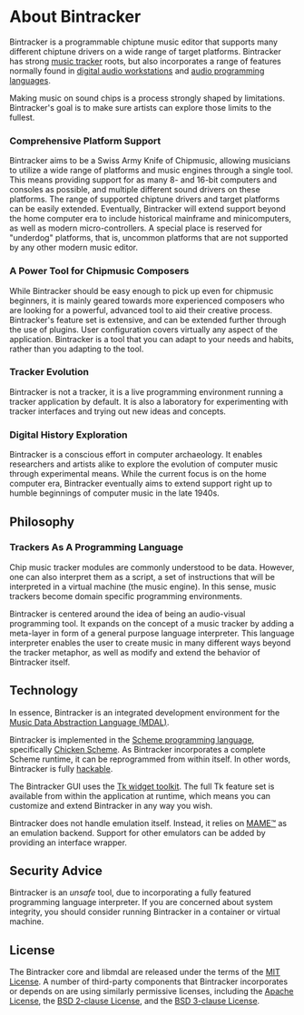 # About Bintracker

Bintracker is a programmable chiptune music editor that supports many different chiptune drivers on a wide range of target platforms. Bintracker has strong [music tracker](https://en.wikipedia.org/wiki/Tracker_(music_software)) roots, but also incorporates a range of features normally found in [digital audio workstations](https://en.wikipedia.org/wiki/Digital_audio_workstation) and [audio programming languages](https://en.wikipedia.org/wiki/Audio_programming_language).

Making music on sound chips is a process strongly shaped by limitations. Bintracker's goal is to make sure artists can explore those limits to the fullest.


### Comprehensive Platform Support

Bintracker aims to be a Swiss Army Knife of Chipmusic, allowing musicians to utilize a wide range of platforms and music engines through a single tool. This means providing support for as many 8- and 16-bit computers and consoles as possible, and multiple different sound drivers on these platforms. The range of supported chiptune drivers and target platforms can be easily extended. Eventually, Bintracker will extend support beyond the home computer era to include historical mainframe and minicomputers, as well as modern micro-controllers. A special place is reserved for "underdog" platforms, that is, uncommon platforms that are not supported by any other modern music editor.


### A Power Tool for Chipmusic Composers

While Bintracker should be easy enough to pick up even for chipmusic beginners, it is mainly geared towards more experienced composers who are looking for a powerful, advanced tool to aid their creative process. Bintracker's feature set is extensive, and can be extended further through the use of plugins. User configuration covers virtually any aspect of the application. Bintracker is a tool that you can adapt to your needs and habits, rather than you adapting to the tool.


### Tracker Evolution

Bintracker is not a tracker, it is a live programming environment running a tracker application by default. It is also a laboratory for experimenting with tracker interfaces and trying out new ideas and concepts.


### Digital History Exploration

Bintracker is a conscious effort in computer archaeology. It enables researchers and artists alike to explore the evolution of computer music through experimental means. While the current focus is on the home computer era, Bintracker eventually aims to extend support right up to humble beginnings of computer music in the late 1940s.



## Philosophy

### Trackers As A Programming Language

Chip music tracker modules are commonly understood to be data. However, one can also interpret them as a script, a set of instructions that will be interpreted in a virtual machine (the music engine). In this sense, music trackers become domain specific programming environments.

Bintracker is centered around the idea of being an audio-visual programming tool. It expands on the concept of a music tracker by adding a meta-layer in form of a general purpose language interpreter. This language interpreter enables the user to create music in many different ways beyond the tracker metaphor, as well as modify and extend the behavior of Bintracker itself.



## Technology

In essence, Bintracker is an integrated development environment for the [Music Data Abstraction Language (MDAL)](mdal-introduction.md).

Bintracker is implemented in the [Scheme programming language](https://en.wikipedia.org/wiki/Scheme_(programming_language)), specifically [Chicken Scheme](https://call-cc.org/). As Bintracker incorporates a complete Scheme runtime, it can be reprogrammed from within itself. In other words, Bintracker is fully [hackable](hacking.md).

The Bintracker GUI uses the [Tk widget toolkit](https://en.wikipedia.org/wiki/Tk). The full Tk feature set is available from within the application at runtime, which means you can customize and extend Bintracker in any way you wish.

Bintracker does not handle emulation itself. Instead, it relies on [MAME™](https://www.mamedev.org) as an emulation backend. Support for other emulators can be added by providing an interface wrapper.



## Security Advice

Bintracker is an *unsafe* tool, due to incorporating a fully featured programming language interpreter. If you are concerned about system integrity, you should consider running Bintracker in a container or virtual machine.



## License

The Bintracker core and libmdal are released under the terms of the [MIT License](https://opensource.org/licenses/MIT). A number of third-party components that Bintracker incorporates or depends on are using similarly permissive licenses, including the [Apache License](https://opensource.org/licenses/Apache-2.0), the [BSD 2-clause License](https://opensource.org/licenses/BSD-2-Clause), and the [BSD 3-clause License](https://opensource.org/licenses/BSD-3-Clause).
